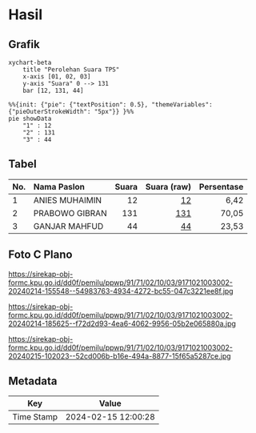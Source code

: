 # Hasil

## Grafik

```mermaid
xychart-beta
    title "Perolehan Suara TPS"
    x-axis [01, 02, 03]
    y-axis "Suara" 0 --> 131
    bar [12, 131, 44]
```

```mermaid
%%{init: {"pie": {"textPosition": 0.5}, "themeVariables": {"pieOuterStrokeWidth": "5px"}} }%%
pie showData
    "1" : 12
    "2" : 131
    "3" : 44
```

## Tabel

| No. | Nama Paslon    | Suara | Suara (raw) | Persentase |
|:--- |:-------------- | -----:| -----------:| ----------:|
| 1   | ANIES MUHAIMIN | 12    | [12][p-1]   | 6,42       |
| 2   | PRABOWO GIBRAN | 131   | [131][p-2]  | 70,05      |
| 3   | GANJAR MAHFUD  | 44    | [44][p-3]   | 23,53      |


[p-1]: https://github.com/gigit-pemilu/pemilu-2024-91-papua/blob/main/pilpres/hitung-suara/sub/91-papua/sub/71-kota-jayapura/sub/02-jayapura-selatan/sub/1003-numbay/sub/002-tps/sub/paslon-1.txt
[p-2]: https://github.com/gigit-pemilu/pemilu-2024-91-papua/blob/main/pilpres/hitung-suara/sub/91-papua/sub/71-kota-jayapura/sub/02-jayapura-selatan/sub/1003-numbay/sub/002-tps/sub/paslon-2.txt
[p-3]: https://github.com/gigit-pemilu/pemilu-2024-91-papua/blob/main/pilpres/hitung-suara/sub/91-papua/sub/71-kota-jayapura/sub/02-jayapura-selatan/sub/1003-numbay/sub/002-tps/sub/paslon-3.txt

## Foto C Plano

https://sirekap-obj-formc.kpu.go.id/dd0f/pemilu/ppwp/91/71/02/10/03/9171021003002-20240214-155548--54983763-4934-4272-bc55-047c3221ee8f.jpg

https://sirekap-obj-formc.kpu.go.id/dd0f/pemilu/ppwp/91/71/02/10/03/9171021003002-20240214-185625--f72d2d93-4ea6-4062-9956-05b2e065880a.jpg

https://sirekap-obj-formc.kpu.go.id/dd0f/pemilu/ppwp/91/71/02/10/03/9171021003002-20240215-102023--52cd006b-b16e-494a-8877-15f65a5287ce.jpg


## Metadata

| Key        | Value               |
| ---------- | ------------------- |
| Time Stamp | 2024-02-15 12:00:28 |



